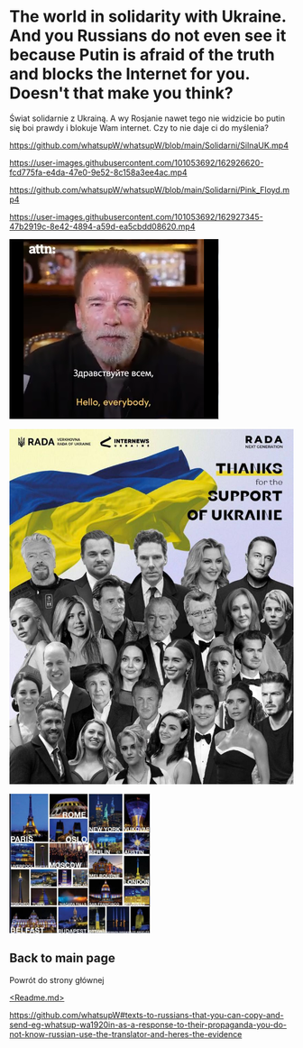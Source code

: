 # The world in solidarity with Ukraine. And you Russians do not even see it because Putin is afraid of the truth and blocks the Internet for you. Doesn't that make you think?
Świat solidarnie z Ukrainą. A wy Rosjanie nawet tego nie widzicie bo putin się boi prawdy i blokuje Wam internet. Czy to nie daje ci do myślenia?

https://github.com/whatsupW/whatsupW/blob/main/Solidarni/SilnaUK.mp4

https://user-images.githubusercontent.com/101053692/162926620-fcd775fa-e4da-47e0-9e52-8c158a3ee4ac.mp4


https://github.com/whatsupW/whatsupW/blob/main/Solidarni/Pink_Floyd.mp4

https://user-images.githubusercontent.com/101053692/162927345-47b2919c-8e42-4894-a59d-ea5cbdd08620.mp4



[![Arnold](https://github.com/whatsupW/whatsupW/blob/main/img/2/Arnold_Schwarzenegger.PNG)](https://github.com/whatsupW/whatsupW/blob/main/Arnold_Schwarzenegger.mp4?raw=true)

![Idole.jpg](https://github.com/whatsupW/whatsupW/blob/main/img/2/Idole.jpg)

![Miasta.jpg](https://github.com/whatsupW/whatsupW/blob/main/img/2/miasta.PNG)

## Back to main page
Powrót do strony głównej

[<Readme.md>](<https://github.com/whatsupW/whatsupW/blob/main/README.md#texts-to-russians-that-you-can-copy-and-send-eg-whatsup-wa1920in-as-a-response-to-their-propaganda-you-do-not-know-russian-use-the-translator-and-heres-the-evidence>)

https://github.com/whatsupW#texts-to-russians-that-you-can-copy-and-send-eg-whatsup-wa1920in-as-a-response-to-their-propaganda-you-do-not-know-russian-use-the-translator-and-heres-the-evidence
